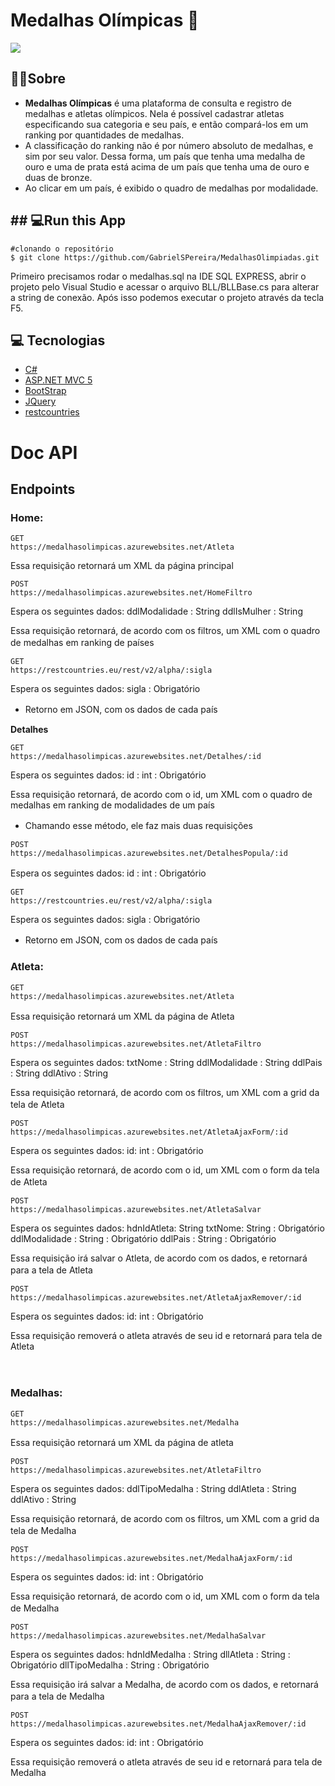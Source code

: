 # Medalhas Olímpicas 🏅
[<img src="https://i.imgur.com/0u0ZmMR.png" target="_blank">](https://medalhasolimpicas.azurewebsites.net/)
##  🏋️‍♀️Sobre
- **Medalhas Olímpicas** é uma plataforma de consulta e registro de medalhas e atletas olímpicos. Nela é possível cadastrar atletas especificando sua categoria e seu país, e então compará-los em um ranking por quantidades de medalhas.
- A classificação do ranking não é por número absoluto de medalhas, e sim por seu valor. Dessa forma, um país que tenha uma medalha de ouro e uma de prata está acima de um país que tenha uma de ouro e duas de bronze.
- Ao clicar em um país, é exibido o quadro de medalhas por modalidade.
## ## 💻Run this App
```
#clonando o repositório
$ git clone https://github.com/GabrielSPereira/MedalhasOlimpiadas.git
```
Primeiro precisamos rodar o medalhas.sql na IDE SQL EXPRESS, abrir o projeto pelo Visual Studio e acessar o arquivo BLL/BLLBase.cs para alterar a string de conexão. Após isso podemos executar o projeto através da tecla F5.
## 💻 Tecnologias
-   [C#](https://docs.microsoft.com/pt-br/dotnet/csharp/)
-   [ASP.NET MVC 5](https://docs.microsoft.com/pt-br/aspnet/mvc/overview/getting-started/introduction/getting-started)
-   [BootStrap](https://getbootstrap.com/)
-   [JQuery](https://api.jquery.com/jquery.ajax/)
-   [restcountries](https://restcountries.eu/)


#  Doc API 


## Endpoints
### Home:
```
GET
https://medalhasolimpicas.azurewebsites.net/Atleta
```
Essa requisição retornará um XML da página principal


```
POST
https://medalhasolimpicas.azurewebsites.net/HomeFiltro
```
Espera os seguintes dados:
ddlModalidade : String
ddlIsMulher : String

Essa requisição retornará, de acordo com os filtros, um XML com o quadro de medalhas em ranking de países
ㅤ
```
GET
https://restcountries.eu/rest/v2/alpha/:sigla
```
Espera os seguintes dados:
sigla : Obrigatório

- Retorno em JSON, com os dados de cada país
ㅤ

**Detalhes**
```
GET
https://medalhasolimpicas.azurewebsites.net/Detalhes/:id
```
Espera os seguintes dados:
id : int : Obrigatório

Essa requisição retornará, de acordo com o id, um XML com o quadro de medalhas em ranking de modalidades de um país

- Chamando esse método, ele faz mais duas requisições 
ㅤ
```
POST
https://medalhasolimpicas.azurewebsites.net/DetalhesPopula/:id
```
Espera os seguintes dados:
id : int : Obrigatório
ㅤ
```
GET
https://restcountries.eu/rest/v2/alpha/:sigla
```
Espera os seguintes dados:
sigla : Obrigatório

- Retorno em JSON, com os dados de cada país
ㅤ
### Atleta:

```
GET
https://medalhasolimpicas.azurewebsites.net/Atleta
```
Essa requisição retornará um XML da página de Atleta
ㅤ
```
POST
https://medalhasolimpicas.azurewebsites.net/AtletaFiltro
```
Espera os seguintes dados:
txtNome : String 
ddlModalidade : String
ddlPais : String
ddlAtivo : String

Essa requisição retornará, de acordo com os filtros, um XML com a grid da tela de Atleta
ㅤ
```
POST
https://medalhasolimpicas.azurewebsites.net/AtletaAjaxForm/:id
```
Espera os seguintes dados:
id: int : Obrigatório

Essa requisição retornará, de acordo com o id, um XML com o form da tela de Atleta
ㅤ
```
POST
https://medalhasolimpicas.azurewebsites.net/AtletaSalvar
```
Espera os seguintes dados:
hdnIdAtleta: String
txtNome: String : Obrigatório
ddlModalidade : String : Obrigatório
ddlPais : String : Obrigatório

Essa requisição irá salvar o Atleta, de acordo com os dados, e retornará para a tela de Atleta
ㅤ
```
POST
https://medalhasolimpicas.azurewebsites.net/AtletaAjaxRemover/:id
```
Espera os seguintes dados:
id: int : Obrigatório

Essa requisição removerá o atleta através de seu id e retornará para tela de Atleta

ㅤ
### Medalhas:

```
GET
https://medalhasolimpicas.azurewebsites.net/Medalha
```
Essa requisição retornará um XML da página de atleta
ㅤ
```
POST
https://medalhasolimpicas.azurewebsites.net/AtletaFiltro
```
Espera os seguintes dados:
ddlTipoMedalha : String 
ddlAtleta : String
ddlAtivo : String

Essa requisição retornará, de acordo com os filtros, um XML com a grid da tela de Medalha
ㅤ
```
POST
https://medalhasolimpicas.azurewebsites.net/MedalhaAjaxForm/:id
```
Espera os seguintes dados:
id: int : Obrigatório

Essa requisição retornará, de acordo com o id, um XML com o form da tela de Medalha
ㅤ
```
POST
https://medalhasolimpicas.azurewebsites.net/MedalhaSalvar
```
Espera os seguintes dados:
hdnIdMedalha : String
dllAtleta : String : Obrigatório
dllTipoMedalha : String : Obrigatório

Essa requisição irá salvar a Medalha, de acordo com os dados, e retornará para a tela de Medalha
ㅤ
```
POST
https://medalhasolimpicas.azurewebsites.net/MedalhaAjaxRemover/:id
```
Espera os seguintes dados:
id: int : Obrigatório

Essa requisição removerá o atleta através de seu id e retornará para tela de Medalha
